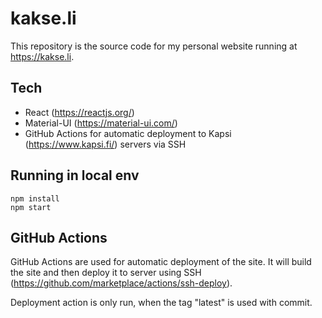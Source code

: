 # kakse.li
This repository is the source code for my personal website running at https://kakse.li.

## Tech
- React (https://reactjs.org/)
- Material-UI (https://material-ui.com/)
- GitHub Actions for automatic deployment to Kapsi (https://www.kapsi.fi/) servers via SSH

## Running in local env
    npm install
    npm start

## GitHub Actions
GitHub Actions are used for automatic deployment of the site. It will build the site and then
deploy it to server using SSH (https://github.com/marketplace/actions/ssh-deploy).

Deployment action is only run, when the tag "latest" is used with commit.